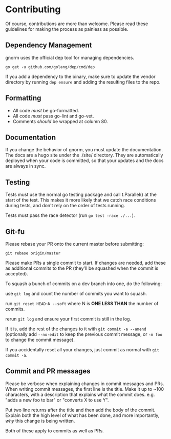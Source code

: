 # Contributing

Of course, contributions are more than welcome. Please read these guidelines for making the process as painless as possible.

## Dependency Management

gnorm uses the official dep tool for managing dependencies.

`go get -u github.com/golang/dep/cmd/dep`

If you add a dependency to the binary, make sure to update the vendor directory by running `dep ensure` and adding the resulting files to the repo.

## Formatting

- All code *must* be go-formatted.
- All code *must* pass go-lint and go-vet.
- Comments *should* be wrapped at column 80.

## Documentation

If you change the behavior of gnorm, you must update the documentation.  The
docs are a hugo site under the ./site/ directory.  They are automatically
deployed when your code is committed, so that your updates and the docs are
always in sync.

## Testing

Tests must use the normal go testing package and call t.Parallel() at the start
of the test.  This makes it more likely that we catch race conditions during
tests, and don't rely on the order of tests running.

Tests must pass the race detector (run `go test -race ./...`).

## Git-fu

Please rebase your PR onto the current master before submitting:

`git rebase origin/master`

Please make PRs a single commit to start.  If changes are needed, add these as additional commits to the PR (they'll be squashed when the commit is accepted).

To squash a bunch of commits on a dev branch into one, do the following:

use `git log` and count the number of commits you want to squash.

run `git reset HEAD~N --soft` where N is __ONE LESS THAN__ the number of commits.

rerun `git log` and ensure your first commit is still in the log.  

If it is, add the rest of the changes to it with `git commit -a --amend` (optionally add `--no-edit` to keep the previous commit message, or `-m foo` to change the commit message).

If you accidentally reset all your changes, just commit as normal with `git
commit -a`.

## Commit and PR messages

Please be verbose when explaining changes in commit messages and PRs.  When writing commit messages, the first line is the title.  Make it up to ~100 characters, with a description that explains what the commit does. e.g. "adds a new foo to bar" or "converts X to use Y".

Put two line returns after the title and then add the body of the commit.  Explain both the high level of what has been done, and more importantly, *why* this change is being written.

Both of these apply to commits as well as PRs.